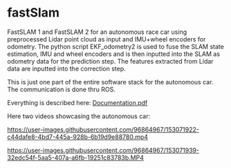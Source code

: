 # fastSlam
FastSLAM 1 and FastSLAM 2 for an autonomous race car using preprocessed Lidar point cloud as input and IMU+wheel encoders for odometry. The python script EKF_odometry2 is used to fuse the SLAM state estimation, IMU and wheel encoders and is then inputted into the SLAM as odometry data for the prediction step. The features extracted from Lidar data are inputted into the correction step.

This is just one part of the entire software stack for the autonomous car. The communication is done thru ROS.

Everything is described here:
[Documentation.pdf](https://github.com/Siberian-Cyborg/fastSlam/files/8027131/Documentation.pdf)

Here two videos showcasing the autonomous car:


https://user-images.githubusercontent.com/96864967/153071922-c44dafe8-4bd7-445a-928b-6b19d9e88780.mp4


https://user-images.githubusercontent.com/96864967/153071939-32edc54f-5aa5-407a-a6fb-19251c83783b.MP4

